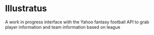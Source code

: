# Illustratus
A work in progress interface with the Yahoo fantasy football API to grab player information and team information based on league
